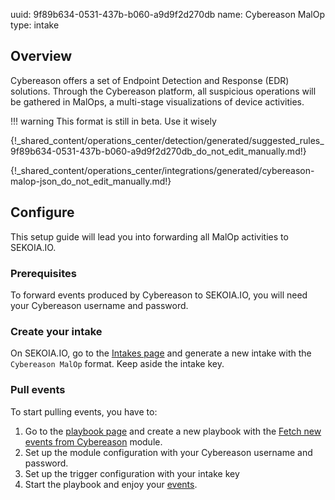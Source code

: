 uuid: 9f89b634-0531-437b-b060-a9d9f2d270db
name: Cybereason MalOp
type: intake

## Overview

Cybereason offers a set of Endpoint Detection and Response (EDR) solutions. Through the Cybereason platform, all suspicious operations will be gathered in MalOps, a multi-stage visualizations of device activities.

!!! warning
    This format is still in beta. Use it wisely


{!_shared_content/operations_center/detection/generated/suggested_rules_9f89b634-0531-437b-b060-a9d9f2d270db_do_not_edit_manually.md!}

{!_shared_content/operations_center/integrations/generated/cybereason-malop-json_do_not_edit_manually.md!}

## Configure

This setup guide will lead you into forwarding all MalOp activities to SEKOIA.IO.

### Prerequisites

To forward events produced by Cybereason to SEKOIA.IO, you will need your Cybereason username and password. 

### Create your intake

On SEKOIA.IO, go to the [Intakes page](https://app.sekoia.io/operations/intakes/new) and generate a new intake with the `Cybereason MalOp` format.
Keep aside the intake key.

### Pull events

To start pulling events, you have to: 

1. Go to the [playbook page](https://app.sekoia.io/operations/playbooks) and create a new playbook with the [Fetch new events from Cybereason](../../../../automate/library/cybereason) module. 
2. Set up the module configuration with your Cybereason username and password.
3. Set up the trigger configuration with your intake key
4. Start the playbook and enjoy your [events](https://app.sekoia.io/operations/events).
